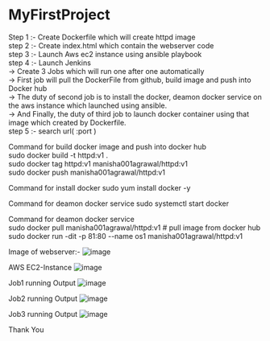 # MyFirstProject
Step 1 :- Create Dockerfile which will create httpd image                                                                                                                     
step 2 :- Create index.html which contain the webserver code                                                                                                                   
step 3 :- Launch Aws ec2 instance using ansible playbook                                                                                                                      
step 4 :- Launch Jenkins                                                                                                                                                       
       -> Create 3 Jobs which will run one after one automatically                                                                                                             
       -> First job will pull the DockerFile from github, build image and push into Docker hub                                                                                 
       -> The duty of second job is to install the docker, deamon docker service on the aws instance which launched using ansible.                                             
       -> And Finally, the duty of third job to launch docker container using that image which created by Dockerfile.                                                         
step 5 :- search url( <public of instance>:port )                                                                                                                             
  
Command for build docker image and push into docker hub                                                                                                                      
              sudo docker build -t httpd:v1 .                                                                                                                                 
              sudo docker tag httpd:v1 manisha001agrawal/httpd:v1                                                                                                             
              sudo docker push manisha001agrawal/httpd:v1                                                                                                                     
     
Command for install docker 
              sudo yum install docker -y
              
Command for deamon docker service
              sudo systemctl start docker
              
Command for deamon docker service     
              sudo docker pull manisha001agrawal/httpd:v1                         # pull image from docker hub
              sudo docker run -dit -p 81:80 --name os1 manisha001agrawal/httpd:v1

Image of webserver:-
![image](https://user-images.githubusercontent.com/67043518/115163104-db681e00-a0c4-11eb-97d2-87165efbbc27.png)

AWS EC2-Instance
![image](https://user-images.githubusercontent.com/67043518/115163074-b5427e00-a0c4-11eb-94dd-d33da5c0673f.png)

Job1 running Output
![image](https://user-images.githubusercontent.com/67043518/115163953-bfb34680-a0c9-11eb-8ea4-6c801f52d250.png)

Job2 running Output
![image](https://user-images.githubusercontent.com/67043518/115163967-d22d8000-a0c9-11eb-8066-b438d50c0d4c.png)

Job3 running Output
![image](https://user-images.githubusercontent.com/67043518/115164121-ea9d9a80-a0c9-11eb-8454-d8c5c98731be.png)

Thank You
